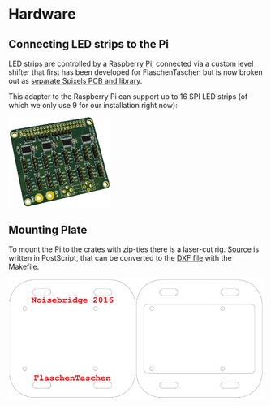 Hardware
========

## Connecting LED strips to the Pi

LED strips are controlled by a Raspberry Pi, connected via
a custom level shifter that first has been developed for FlaschenTaschen
but is now broken out as [separate Spixels PCB and library][spixels].

This adapter to the Raspberry Pi can support up to 16 SPI LED strips
(of which we only use 9 for our installation right now):

<a href="https://github.com/hzeller/spixels/tree/master/hardware"><img src="../img/pi-adapter-pcb.png" width="200px"></a>

## Mounting Plate

To mount the Pi to the crates with zip-ties there is a laser-cut rig.
[Source](./pi-mounting-rig.ps)
is written in PostScript, that can be converted to the
[DXF file](./pi-mounting-rig.dxf) with the Makefile.

![](../img/pi-mounting-rig.png)

[spixels-hardware]: https://github.com/hzeller/spixels/tree/master/hardware
[spixels]: http://spixels.org/
